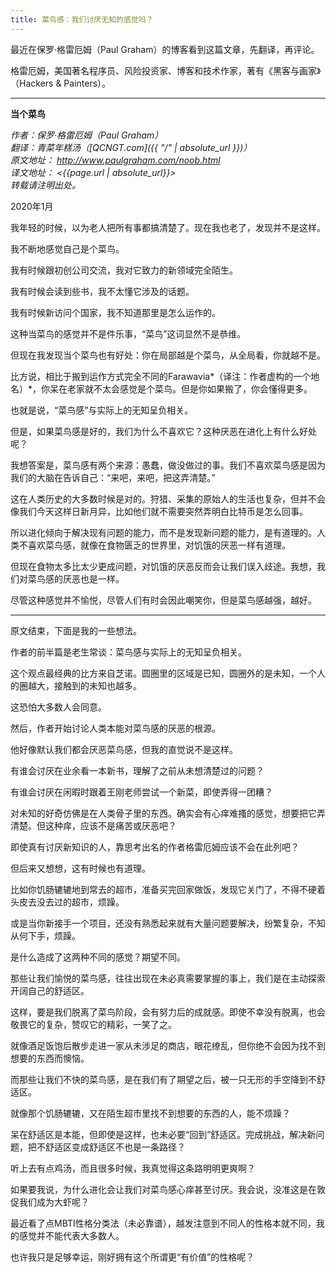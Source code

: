 ```yaml
---
title: 菜鸟感：我们讨厌无知的感觉吗？
---
```


最近在保罗·格雷厄姆（Paul Graham）的博客看到这篇文章，先翻译，再评论。

格雷厄姆，美国著名程序员、风险投资家、博客和技术作家，著有《黑客与画家》（Hackers & Painters）。​

---

**当个菜鸟**

*作者：保罗·格雷厄姆（Paul Graham）*  
*翻译：青菜年糕汤（[QCNGT.com]({{ "/" | absolute_url }})）*  
*原文地址： <http://www.paulgraham.com/noob.html>*  
*译文地址： <{{page.url | absolute_url}}>*  
*转载请注明出处。*

2020年1月

我年轻的时候，以为老人把所有事都搞清楚了。现在我也老了，发现并不是这样。

我不断地感觉自己是个菜鸟。

我有时候跟初创公司交流，我对它致力的新领域完全陌生。

我有时候会读到些书，我不太懂它涉及的话题。

我有时候新访问个国家，我不知道那里是怎么运作的。

这种当菜鸟的感觉并不是件乐事，“菜鸟”这词显然不是恭维。

但现在我发现当个菜鸟也有好处：你在局部越是个菜鸟，从全局看，你就越不是。

比方说，相比于搬到运作方式完全不同的Farawavia*（译注：作者虚构的一个地名）*，你呆在老家就不太会感觉是个菜鸟。但是你如果搬了，你会懂得更多。

也就是说，“菜鸟感”与实际上的无知呈负相关。

但是，如果菜鸟感是好的，我们为什么不喜欢它？这种厌恶在进化上有什么好处呢？

我想答案是，菜鸟感有两个来源：愚蠢，做没做过的事。我们不喜欢菜鸟感是因为我们的大脑在告诉自己：“来吧，来吧，把这弄清楚。”

这在人类历史的大多数时候是对的。狩猎、采集的原始人的生活也复杂，但并不会像我们今天这样日新月异，比如他们就不需要突然弄明白比特币是怎么回事。

所以进化倾向于解决现有问题的能力，而不是发现新问题的能力，是有道理的。人类不喜欢菜鸟感，就像在食物匮乏的世界里，对饥饿的厌恶一样有道理。

但现在食物太多比太少更成问题，对饥饿的厌恶反而会让我们误入歧途。我想，我们对菜鸟感的厌恶也是一样。

尽管这种感觉并不愉悦，尽管人们有时会因此嘲笑你，但是菜鸟感越强，越好。

---


原文结束，下面是我的一些想法。

作者的前半篇是老生常谈：菜鸟感与实际上的无知呈负相关。

这个观点最经典的比方来自芝诺。圆圈里的区域是已知，圆圈外的是未知，一个人的圈越大，接触到的未知也越多。

这恐怕大多数人会同意。

然后，作者开始讨论人类本能对菜鸟感的厌恶的根源。

他好像默认我们都会厌恶菜鸟感，但我的直觉说不是这样。

有谁会讨厌在业余看一本新书，理解了之前从未想清楚过的问题？

有谁会讨厌在闲暇时跟着王刚老师尝试一个新菜，即使弄得一团糟？

对未知的好奇仿佛是在人类骨子里的东西。确实会有心痒难搔的感觉，想要把它弄清楚。但这种痒，应该不是痛苦或厌恶吧？

即使真有讨厌新知识的人，靠思考出名的作者格雷厄姆应该不会在此列吧？

但后来又想想，这有时候也有道理。

比如你饥肠辘辘地到常去的超市，准备买完回家做饭，发现它关门了，不得不硬着头皮去没去过的超市，烦躁。

或是当你新接手一个项目，还没有熟悉起来就有大量问题要解决，纷繁复杂，不知从何下手，烦躁。

是什么造成了这两种不同的感觉？期望不同。

那些让我们愉悦的菜鸟感，往往出现在未必真需要掌握的事上，我们是在主动探索开阔自己的舒适区。

这样，要是我们脱离了菜鸟阶段，会有努力后的成就感。即使不幸没有脱离，也会敬畏它的复杂，赞叹它的精彩，一笑了之。

就像酒足饭饱后散步走进一家从未涉足的商店，眼花缭乱，但你绝不会因为找不到想要的东西而懊恼。

而那些让我们不快的菜鸟感，是在我们有了期望之后，被一只无形的手空降到不舒适区。

就像那个饥肠辘辘，又在陌生超市里找不到想要的东西的人，能不烦躁？

呆在舒适区是本能，但即使是这样，也未必要“回到”舒适区。完成挑战，解决新问题，把不舒适区变成舒适区不也是一条路径？

听上去有点鸡汤，而且很多时候，我真觉得这条路明明更爽啊？

如果要我说，为什么进化会让我们对菜鸟感心痒甚至讨厌。我会说，没准这是在敦促我们成为大虾呢？

最近看了点MBTI性格分类法（未必靠谱），越发注意到不同人的性格本就不同，我的感觉并不能代表大多数人。

也许我只是足够幸运，刚好拥有这个所谓更“有价值”的性格呢？
